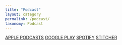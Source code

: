 ```yaml
---
title: "Podcast"
layout: category
permalink: /podcast/
taxonomy: Podcast
---
```


<a class="btn btn--primary btn--small" href="https://itunes.apple.com/mk/podcast/sightless-fun/id1444482964" target="_blank"><i class="fab fa-apple"></i> APPLE PODCASTS</a>   <a class="btn btn--primary btn--small" href="https://play.google.com/music/listen#/ps/Ivsrbbudeo7drahtcldadffjk5u" target="_blank"><i class="fab fa-google-play"></i> GOOGLE PLAY</a>   <a class="btn btn--primary btn--small" href="https://open.spotify.com/show/31YkyisYrHFS6ATjwjqUFD?si=rhf8pPYWTEGFOJ3GK0tMRg" target="_blank"><i class="fab fa-spotify"></i> SPOTIFY</a>   <a class="btn btn--primary btn--small" href="https://www.stitcher.com/s?fid=333845&refid=stpr" target="_blank"><i class="fab fa-headphones"></i> STITCHER</a>